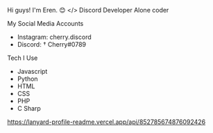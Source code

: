 Hi guys! I'm Eren. 😊
</> Discord Developer
Alone coder

My Social Media Accounts
- Instagram: cherry.discord
- Discord: † Cherry#0789

Tech I Use
- Javascript
- Python
- HTML
- CSS
- PHP
- C Sharp

https://lanyard-profile-readme.vercel.app/api/852785674876092426
